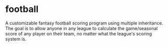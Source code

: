 # football
A customizable fantasy football scoring program using multiple inheritance. The goal is to allow anyone in any league to calculate the game/seasonal score of any player on their team, no matter what the league's scoring system is. 

